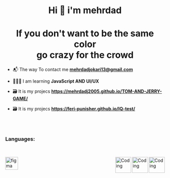 <h1 align="center">Hi 👋  i'm mehrdad</h1>
<h1 align="center">If you don't want to be the same color <br/> go crazy for the crowd</h1>

- 📬 The way To contact me **mehrdadjokari13@gmail.com**

- 👨🏻‍💻 I am learning **JavaScript AND UI/UX**

- 🗃️ It is my projecs **https://mehrdadj2005.github.io/TOM-AND-JERRY-GAME/**
  
- 🗃️ It is my projecs **https://feri-punisher.github.io/IQ-test/**


<br/><br/>

<h3 align="left">Languages:</h3><br/>
<p display:flex; margin: 0 auto; justify-content: space-evenly;>   
   <img align="right" style="width:50px;" alt="Coding" width="400" src="https://user-images.githubusercontent.com/74038190/238200426-29fd6286-4e7b-4d6c-818f-c4765d5e39a9.gif">
   <img align="right" style="width:50px;" alt="Coding" width="400" src="https://user-images.githubusercontent.com/74038190/238200428-67f477ed-6624-42da-99f0-1a7b1a16eecb.gif">
<img align="right" style="width:50px;" alt="Coding" width="400" src="https://user-images.githubusercontent.com/74038190/212257454-16e3712e-945a-4ca2-b238-408ad0bf87e6.gif">
 <a href="https://www.figma.com/" target="_blank" rel="noreferrer"> <img src="https://www.vectorlogo.zone/logos/figma/figma-icon.svg" alt="figma" width="40" height="40"/>
 <p/>
